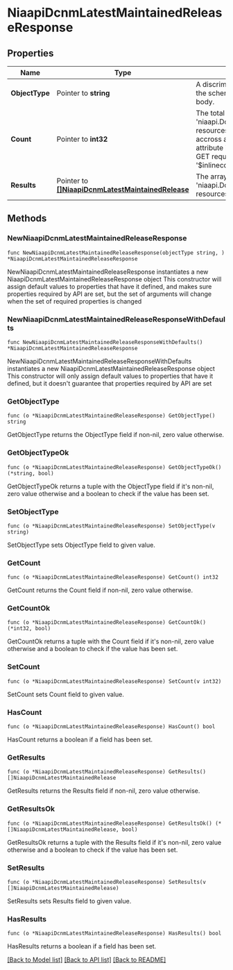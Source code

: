# NiaapiDcnmLatestMaintainedReleaseResponse

## Properties

Name | Type | Description | Notes
------------ | ------------- | ------------- | -------------
**ObjectType** | Pointer to **string** | A discriminator value to disambiguate the schema of a HTTP GET response body. | 
**Count** | Pointer to **int32** | The total number of &#39;niaapi.DcnmLatestMaintainedRelease&#39; resources matching the request, accross all pages. The &#39;Count&#39; attribute is included when the HTTP GET request includes the &#39;$inlinecount&#39; parameter. | [optional] 
**Results** | Pointer to [**[]NiaapiDcnmLatestMaintainedRelease**](niaapi.DcnmLatestMaintainedRelease.md) | The array of &#39;niaapi.DcnmLatestMaintainedRelease&#39; resources matching the request. | [optional] 

## Methods

### NewNiaapiDcnmLatestMaintainedReleaseResponse

`func NewNiaapiDcnmLatestMaintainedReleaseResponse(objectType string, ) *NiaapiDcnmLatestMaintainedReleaseResponse`

NewNiaapiDcnmLatestMaintainedReleaseResponse instantiates a new NiaapiDcnmLatestMaintainedReleaseResponse object
This constructor will assign default values to properties that have it defined,
and makes sure properties required by API are set, but the set of arguments
will change when the set of required properties is changed

### NewNiaapiDcnmLatestMaintainedReleaseResponseWithDefaults

`func NewNiaapiDcnmLatestMaintainedReleaseResponseWithDefaults() *NiaapiDcnmLatestMaintainedReleaseResponse`

NewNiaapiDcnmLatestMaintainedReleaseResponseWithDefaults instantiates a new NiaapiDcnmLatestMaintainedReleaseResponse object
This constructor will only assign default values to properties that have it defined,
but it doesn't guarantee that properties required by API are set

### GetObjectType

`func (o *NiaapiDcnmLatestMaintainedReleaseResponse) GetObjectType() string`

GetObjectType returns the ObjectType field if non-nil, zero value otherwise.

### GetObjectTypeOk

`func (o *NiaapiDcnmLatestMaintainedReleaseResponse) GetObjectTypeOk() (*string, bool)`

GetObjectTypeOk returns a tuple with the ObjectType field if it's non-nil, zero value otherwise
and a boolean to check if the value has been set.

### SetObjectType

`func (o *NiaapiDcnmLatestMaintainedReleaseResponse) SetObjectType(v string)`

SetObjectType sets ObjectType field to given value.


### GetCount

`func (o *NiaapiDcnmLatestMaintainedReleaseResponse) GetCount() int32`

GetCount returns the Count field if non-nil, zero value otherwise.

### GetCountOk

`func (o *NiaapiDcnmLatestMaintainedReleaseResponse) GetCountOk() (*int32, bool)`

GetCountOk returns a tuple with the Count field if it's non-nil, zero value otherwise
and a boolean to check if the value has been set.

### SetCount

`func (o *NiaapiDcnmLatestMaintainedReleaseResponse) SetCount(v int32)`

SetCount sets Count field to given value.

### HasCount

`func (o *NiaapiDcnmLatestMaintainedReleaseResponse) HasCount() bool`

HasCount returns a boolean if a field has been set.

### GetResults

`func (o *NiaapiDcnmLatestMaintainedReleaseResponse) GetResults() []NiaapiDcnmLatestMaintainedRelease`

GetResults returns the Results field if non-nil, zero value otherwise.

### GetResultsOk

`func (o *NiaapiDcnmLatestMaintainedReleaseResponse) GetResultsOk() (*[]NiaapiDcnmLatestMaintainedRelease, bool)`

GetResultsOk returns a tuple with the Results field if it's non-nil, zero value otherwise
and a boolean to check if the value has been set.

### SetResults

`func (o *NiaapiDcnmLatestMaintainedReleaseResponse) SetResults(v []NiaapiDcnmLatestMaintainedRelease)`

SetResults sets Results field to given value.

### HasResults

`func (o *NiaapiDcnmLatestMaintainedReleaseResponse) HasResults() bool`

HasResults returns a boolean if a field has been set.


[[Back to Model list]](../README.md#documentation-for-models) [[Back to API list]](../README.md#documentation-for-api-endpoints) [[Back to README]](../README.md)


